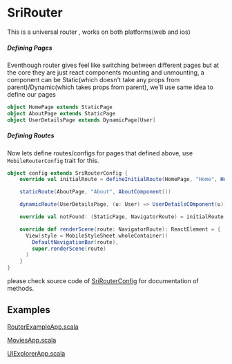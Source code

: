 # SriRouter

This is a universal router , works on both platforms(web and ios)

##### Defining Pages
  Eventhough  router gives feel like switching between different pages but at the core they are just react components mounting and unmounting, a component can be Static(which doesn't take any props from parent)/Dynamic(which takes props from parent), we'll use same idea to define our pages 
  
```scala
object HomePage extends StaticPage
object AboutPage extends StaticPage
object UserDetailsPage extends DynamicPage[User]
```

##### Defining Routes
Now lets define routes/configs for pages that defined above, use  `MobileRouterConfig` trait for this.

```scala
object config extends SriRouterConfig {
    override val initialRoute = defineInitialRoute(HomePage, "Home", HomeComponent())

    staticRoute(AboutPage, "About", AboutComponent())

    dynamicRoute(UserDetailsPage, (u: User) => UserDetailsCOmponent(u))

    override val notFound: (StaticPage, NavigatorRoute) = initialRoute

    override def renderScene(route: NavigatorRoute): ReactElement = {
      View(style = MobileStyleSheet.wholeContainer)(
        DefaultNavigationBar(route),
        super.renderScene(route)
      )
    }
}
```

please check source code of [SriRouterConfig](universal/src/main/scala/sri/universal/router/SriRouterConfig.scala) for documentation of methods.

## Examples 
[RouterExampleApp.scala](https://github.com/chandu0101/sri/blob/master/mobile-examples/src/main/scala/sri/mobile/examples/router/RouterExampleApp.scala)

[MoviesApp.scala](https://github.com/chandu0101/sri/blob/master/mobile-examples/src/main/scala/sri/mobile/examples/movies/MoviesApp.scala)

[UIExplorerApp.scala](https://github.com/chandu0101/sri/blob/master/mobile-examples/src/main/scala/sri/mobile/examples/uiexplorer/UIExplorerApp.scala)

